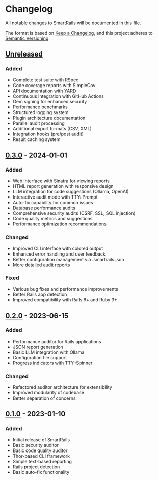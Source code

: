 # Changelog

All notable changes to SmartRails will be documented in this file.

The format is based on [Keep a Changelog](https://keepachangelog.com/en/1.0.0/),
and this project adheres to [Semantic Versioning](https://semver.org/spec/v2.0.0.html).

## [Unreleased]

### Added
- Complete test suite with RSpec
- Code coverage reports with SimpleCov
- API documentation with YARD
- Continuous Integration with GitHub Actions
- Gem signing for enhanced security
- Performance benchmarks
- Structured logging system
- Plugin architecture documentation
- Parallel audit processing
- Additional export formats (CSV, XML)
- Integration hooks (pre/post audit)
- Result caching system

## [0.3.0] - 2024-01-01

### Added
- Web interface with Sinatra for viewing reports
- HTML report generation with responsive design
- LLM integration for code suggestions (Ollama, OpenAI)
- Interactive audit mode with TTY::Prompt
- Auto-fix capability for common issues
- Database performance audits
- Comprehensive security audits (CSRF, SSL, SQL injection)
- Code quality metrics and suggestions
- Performance optimization recommendations

### Changed
- Improved CLI interface with colored output
- Enhanced error handling and user feedback
- Better configuration management via .smartrails.json
- More detailed audit reports

### Fixed
- Various bug fixes and performance improvements
- Better Rails app detection
- Improved compatibility with Rails 6+ and Ruby 3+

## [0.2.0] - 2023-06-15

### Added
- Performance auditor for Rails applications
- JSON report generation
- Basic LLM integration with Ollama
- Configuration file support
- Progress indicators with TTY::Spinner

### Changed
- Refactored auditor architecture for extensibility
- Improved modularity of codebase
- Better separation of concerns

## [0.1.0] - 2023-01-10

### Added
- Initial release of SmartRails
- Basic security auditor
- Basic code quality auditor
- Thor-based CLI framework
- Simple text-based reporting
- Rails project detection
- Basic auto-fix functionality

[Unreleased]: https://github.com/smartrails/smartrails/compare/v0.3.0...HEAD
[0.3.0]: https://github.com/smartrails/smartrails/compare/v0.2.0...v0.3.0
[0.2.0]: https://github.com/smartrails/smartrails/compare/v0.1.0...v0.2.0
[0.1.0]: https://github.com/smartrails/smartrails/releases/tag/v0.1.0